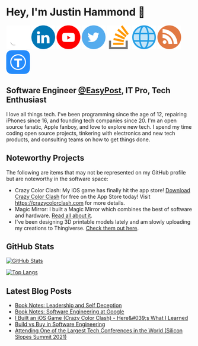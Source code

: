 # Hey, I'm Justin Hammond 👋

<a href="https://github.com/Justintime50"><img src="assets/github.png" width="64"></a>
<a href="https://www.linkedin.com/in/justin-hammond"><img src="assets/linkedin.png" width="64"></a>
<a href="https://youtube.com/c/JustinHammond"><img src="assets/youtube.png" width="64"></a>
<a href="https://www.twitter.com/Justintime_50"><img src="assets/twitter.png" width="64"></a>
<a href="https://stackoverflow.com/users/6064135/justin-hammond?tab=profile"><img src="assets/stack_overflow.png" width="64"></a>
<a href="https://justinpaulhammond.com"><img src="assets/web.png" width="64"></a>
<a href="https://blog.justinpaulhammond.com"><img src="assets/blog.png" width="64"></a>
<a href="https://www.thingiverse.com/justintime50"><img src="assets/thingiverse.png" width="64"></a>

## Software Engineer [@EasyPost](https://github.com/easypost), IT Pro, Tech Enthusiast

I love all things tech. I've been programming since the age of 12, repairing iPhones since 16, and founding tech companies since 20. I'm an open source fanatic, Apple fanboy, and love to explore new tech. I spend my time coding open source projects, tinkering with electronics and new tech products, and consulting teams on how to get things done.

## Noteworthy Projects

The following are items that may not be represented on my GitHub profile but are noteworthy in the software space:

- Crazy Color Clash: My iOS game has finally hit the app store! <a href="https://apps.apple.com/us/app/crazy-color-clash/id1641436535">Download Crazy Color Clash</a> for free on the App Store today! Visit <a href="<https://crazycolorclash.com>">https://crazycolorclash.com</a> for more details.
- Magic Mirror: I built a Magic Mirror which combines the best of software and hardware. <a href="https://blog.justinpaulhammond.com/justin-hammond/building-my-magic-mirror">Read all about it</a>.
- I've been designing 3D printable models lately and am slowly uploading my creations to Thingiverse. <a href="https://www.thingiverse.com/justintime50">Check them out here</a>.

## GitHub Stats

[![GitHub Stats](https://github-readme-stats.vercel.app/api?username=Justintime50&show_icons=true&icon_color=805AD5&text_color=718096&bg_color=ffffff00&hide_title=true&include_all_commits=true&count_private=true&hide_border=true)](https://justinpaulhammond.com)

[![Top Langs](https://github-readme-stats.vercel.app/api/top-langs/?username=Justintime50&layout=compact&icon_color=805AD5&text_color=718096&bg_color=ffffff00&hide_border=true&langs_count=8&hide=Hack,Makefile)](https://justinpaulhammond.com)

## Latest Blog Posts

<!-- BLOG-POST-LIST:START -->
- [Book Notes: Leadership and Self Deception](https://blog.justinpaulhammond.com/Justin-Hammond/book-notes-leadership-and-self-deception)
- [Book Notes: Software Engineering at Google](https://blog.justinpaulhammond.com/Justin-Hammond/book-notes-software-engineering-at-google)
- [I Built an iOS Game &lpar;Crazy Color Clash&rpar; - Here&amp;#039;s What I Learned](https://blog.justinpaulhammond.com/Justin-Hammond/i-built-an-i-os-game-crazy-color-clash-heres-what-i-learned)
- [Build vs Buy in Software Engineering](https://blog.justinpaulhammond.com/Justin-Hammond/build-vs-buy-in-software-engineering)
- [Attending One of the Largest Tech Conferences in the World &lpar;Silicon Slopes Summit 2021&rpar;](https://blog.justinpaulhammond.com/Justin-Hammond/attending-one-of-the-largest-tech-conferences-in-the-world-silicon-slopes-summit-2021)
<!-- BLOG-POST-LIST:END -->
